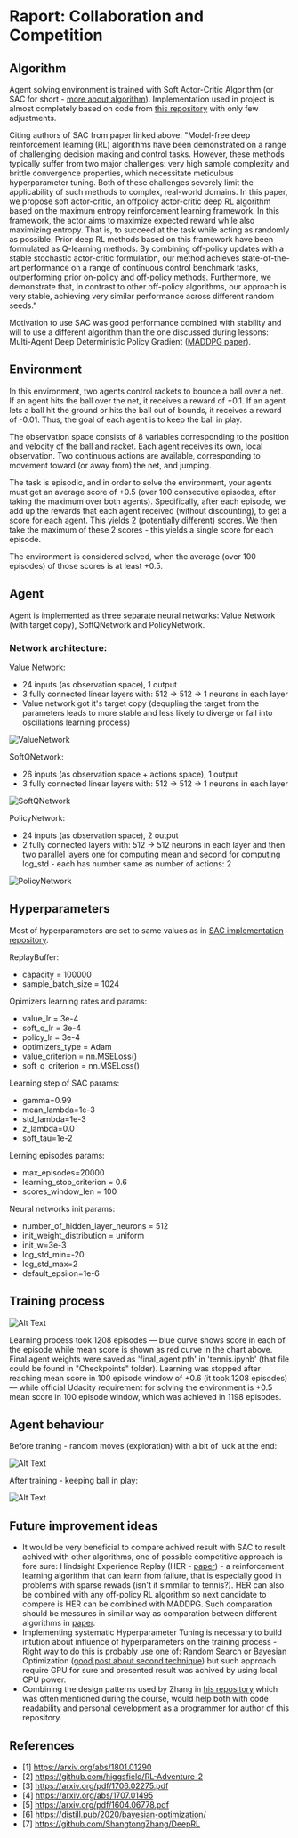 # Raport: Collaboration and Competition

## Algorithm

Agent solving environment is trained with Soft Actor-Critic Algorithm (or SAC for short - [more about algorithm](https://arxiv.org/abs/1801.01290)). Implementation used in project is almost completely based on code from [this repository](https://github.com/higgsfield/RL-Adventure-2) with only few adjustments.

Citing authors of SAC from paper linked above: "Model-free deep reinforcement learning (RL) algorithms have been demonstrated on a range of challenging decision making and control tasks. However, these methods typically suffer from two major challenges: very high sample complexity and brittle convergence properties, which necessitate meticulous hyperparameter tuning. Both of these challenges severely limit the applicability of such methods to complex, real-world domains. In this paper, we propose soft actor-critic, an offpolicy actor-critic deep RL algorithm based on the maximum entropy reinforcement learning framework. In this framework, the actor aims to maximize expected reward while also maximizing entropy. That is, to succeed at the task while acting as randomly as possible. Prior deep RL methods based on this framework have been formulated as Q-learning methods. By combining off-policy updates with a stable stochastic actor-critic formulation, our method achieves state-of-the-art performance on a range of continuous control benchmark tasks, outperforming prior on-policy and off-policy methods. Furthermore, we demonstrate that, in contrast to other off-policy algorithms, our approach is very stable, achieving very similar performance across different random seeds."

Motivation to use SAC was good performance combined with stability and will to use a different algorithm than the one discussed during lessons: Multi-Agent Deep Deterministic Policy Gradient ([MADDPG paper](https://arxiv.org/pdf/1706.02275.pdf)).

## Environment

In this environment, two agents control rackets to bounce a ball over a net. If an agent hits the ball over the net, it receives a reward of +0.1. If an agent lets a ball hit the ground or hits the ball out of bounds, it receives a reward of -0.01. Thus, the goal of each agent is to keep the ball in play.

The observation space consists of 8 variables corresponding to the position and velocity of the ball and racket. Each agent receives its own, local observation. Two continuous actions are available, corresponding to movement toward (or away from) the net, and jumping.

The task is episodic, and in order to solve the environment, your agents must get an average score of +0.5 (over 100 consecutive episodes, after taking the maximum over both agents). Specifically, after each episode, we add up the rewards that each agent received (without discounting), to get a score for each agent. This yields 2 (potentially different) scores. We then take the maximum of these 2 scores - this yields a single score for each episode.

The environment is considered solved, when the average (over 100 episodes) of those scores is at least +0.5.

## Agent

Agent is implemented as three separate neural networks: Value Network (with target copy), SoftQNetwork and PolicyNetwork.

### Network architecture:

Value Network:

- 24 inputs (as observation space), 1 output
- 3 fully connected linear layers with: 512 -> 512 -> 1 neurons in each layer
- Value network got it's target copy (dequpling the target from the parameters leads to more stable and less likely to diverge or fall into oscillations learning process)

![ValueNetwork](./Images/value_net_architecture.jpg)

SoftQNetwork:

- 26 inputs (as observation space + actions space), 1 output
- 3 fully connected linear layers with: 512 -> 512 -> 1 neurons in each layer

![SoftQNetwork](./Images/soft_q_net_architecture.jpg)

PolicyNetwork:

- 24 inputs (as observation space), 2 output
- 2 fully connected layers with: 512 -> 512  neurons in each layer and then 
two parallel layers one for computing mean and second for computing log_std - each has number same as number of actions: 2

![PolicyNetwork](./Images/policy_net_architecture.jpg)


## Hyperparameters

Most of hyperparameters are set to same values as in [SAC implementation repository](https://github.com/higgsfield/RL-Adventure-2/blob/master/7.soft%20actor-critic.ipynb). 

ReplayBuffer:
- capacity = 100000
- sample_batch_size = 1024

Opimizers learning rates and params:
- value_lr  = 3e-4
- soft_q_lr = 3e-4
- policy_lr = 3e-4
- optimizers_type = Adam
- value_criterion  = nn.MSELoss()
- soft_q_criterion = nn.MSELoss()

Learning step of SAC params:
- gamma=0.99
- mean_lambda=1e-3
- std_lambda=1e-3
- z_lambda=0.0
- soft_tau=1e-2

Lerning episodes params:
- max_episodes=20000
- learning_stop_criterion = 0.6
- scores_window_len = 100

Neural networks init params:

- number_of_hidden_layer_neurons = 512
- init_weight_distribution = uniform
- init_w=3e-3
- log_std_min=-20
- log_std_max=2
- default_epsilon=1e-6


## Training process

![Alt Text](./Images/traning_chart.png)


Learning process took 1208 episodes — blue curve shows score in each of the episode while mean score is shown as red curve in the chart above. Final agent weights were saved as 'final_agent.pth' in 'tennis.ipynb' (that file could be found in "Checkpoints" folder). Learning was stopped after reaching mean score in 100 episode window of +0.6 (it took 1208 episodes) — while official Udacity requirement for solving the environment is +0.5 mean score in 100 episode window, which was achieved in 1198 episodes.

## Agent behaviour

Before traning - random moves (exploration) with a bit of luck at the end:

![Alt Text](./Images/before.gif)

After training - keeping ball in play:

![Alt Text](./Images/after.gif)

## Future improvement ideas

- It would be very beneficial to compare achived result with SAC to result achived with other algorithms, one of possible competitive approach is fore sure: Hindsight Experience Replay (HER - [paper](https://arxiv.org/abs/1707.01495)) - a reinforcement learning algorithm that can learn from failure, that is especially good in problems with sparse rewads (isn't it simmilar to tennis?). HER can also be combined with any off-policy RL algorithm so next candidate to compere is HER can be combined with MADDPG. Such comparation should be messures in simillar way as comparation between different algorithms in [paper](https://arxiv.org/pdf/1604.06778.pdf).
- Implementing systematic Hyperparameter Tuning is necessary to build intution about 
influence of hyperparameters on the training process - Right way to do this is probably use one of: Random Search or Bayesian Optimization ([good post about second technique](https://distill.pub/2020/bayesian-optimization/)) but such approach require GPU for sure and presented result was achived by using local CPU power.
- Combining the design patterns used by Zhang in [his repository](https://github.com/ShangtongZhang/DeepRL) which was often mentioned during the course, would help both with code readability and personal development as a programmer for author of this repository.

## References

- [1] https://arxiv.org/abs/1801.01290
- [2] https://github.com/higgsfield/RL-Adventure-2
- [3] https://arxiv.org/pdf/1706.02275.pdf
- [4] https://arxiv.org/abs/1707.01495
- [5] https://arxiv.org/pdf/1604.06778.pdf
- [6] https://distill.pub/2020/bayesian-optimization/
- [7] https://github.com/ShangtongZhang/DeepRL